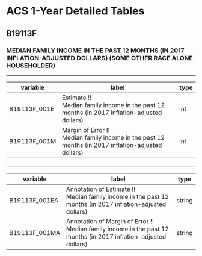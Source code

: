 # ACS 1-Year Detailed Tables

## B19113F

### MEDIAN FAMILY INCOME IN THE PAST 12 MONTHS (IN 2017 INFLATION-ADJUSTED DOLLARS) (SOME OTHER RACE ALONE HOUSEHOLDER)

___

| variable | label | type |
| ----- | ----- | ----- |
| B19113F_001E | Estimate !!<br>Median family income in the past 12 months (in 2017 inflation-adjusted dollars) | int |
| B19113F_001M | Margin of Error !!<br>Median family income in the past 12 months (in 2017 inflation-adjusted dollars) | int |
### 

___

| variable | label | type |
| ----- | ----- | ----- |
| B19113F_001EA | Annotation of Estimate !!<br>Median family income in the past 12 months (in 2017 inflation-adjusted dollars) | string |
| B19113F_001MA | Annotation of Margin of Error !!<br>Median family income in the past 12 months (in 2017 inflation-adjusted dollars) | string |

